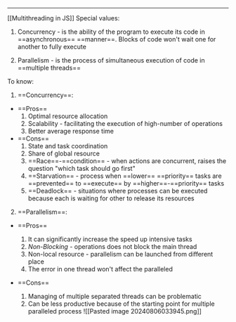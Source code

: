 ***
[[Multithreading in JS]]
Special values:
1. Concurrency - is the ability of the program to execute its code in ==asynchronous== ==manner==. Blocks of code won't wait one for another to fully execute 

2. Parallelism - is the process of simultaneous execution of code in ==multiple threads==

To know:
1. ==Concurrency==:
- ==Pros==
	1. Optimal resource allocation 
	2. Scalability - facilitating the execution of high-number of operations 
	3. Better average response time
- ==Cons==
	1. State and task coordination 
	2. Share of global resource 
	3. ==Race==-==condition== - when actions are concurrent, raises the question "which task should go first"
	4. ==Starvation== - process when ==lower== ==priority== tasks are ==prevented== to ==execute== by ==higher==-==priority== tasks
	5. ==Deadlock== - situations where processes can be executed because each is waiting for other to release its resources     

2. ==Parallelism==:
- ==Pros==
	1. It can significantly increase the speed up intensive tasks 
	2. *Non-Blocking* - operations does not block the main thread
	3. Non-local resource - parallelism can be launched from different place
	4. The error in one thread won't affect the paralleled 
	
- ==Cons==
	1. Managing of multiple separated threads can be problematic 
	2. Can be less productive because of the starting point for multiple paralleled process 
![[Pasted image 20240806033945.png]]